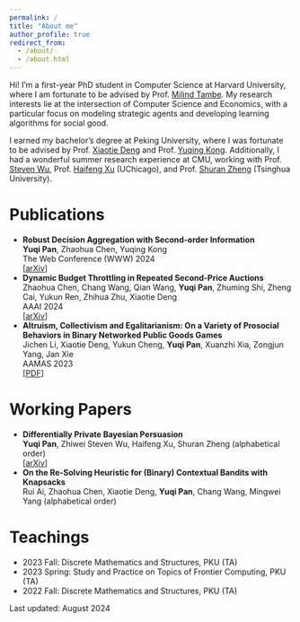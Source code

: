 ```yaml
---
permalink: /
title: "About me"
author_profile: true
redirect_from: 
  - /about/
  - /about.html
---
```


Hi! I’m a first-year PhD student in Computer Science at Harvard University, where I am fortunate to be advised by Prof. [Milind Tambe](https://teamcore.seas.harvard.edu/tambe). My research interests lie at the intersection of Computer Science and Economics, with a particular focus on modeling strategic agents and developing learning algorithms for social good.

I earned my bachelor’s degree at Peking University, where I was fortunate to be advised by Prof. [Xiaotie Deng](https://cfcs.pku.edu.cn/english/people/faculty/xiaotiedeng/index.htm) and Prof. [Yuqing Kong](https://cfcs.pku.edu.cn/yuqkong/). Additionally, I had a wonderful summer research experience at CMU, working with Prof. [Steven Wu](https://zstevenwu.com/), Prof. [Haifeng Xu](https://www.haifeng-xu.com/) (UChicago), and Prof. [Shuran Zheng](https://sites.google.com/view/shuran-zheng/about?authuser=0) (Tsinghua University).

Publications
======
* **Robust Decision Aggregation with Second-order Information**  
**Yuqi Pan**, Zhaohua Chen, Yuqing Kong  
The Web Conference (WWW) 2024  
[[arXiv](https://arxiv.org/abs/2311.14094)]
*  **Dynamic Budget Throttling in Repeated Second-Price Auctions**  
Zhaohua Chen, Chang Wang, Qian Wang, **Yuqi Pan**, Zhuming Shi, Zheng Cai, Yukun Ren, Zhihua Zhu, Xiaotie Deng  
AAAI 2024  
[[arXiv](https://arxiv.org/abs/2207.04690)]
* **Altruism, Collectivism and Egalitarianism: On a Variety of Prosocial Behaviors in Binary Networked Public Goods Games**  
Jichen Li, Xiaotie Deng, Yukun Cheng, **Yuqi Pan**, Xuanzhi Xia, Zongjun Yang, Jan Xie  
AAMAS 2023  
[[PDF](chrome-extension://efaidnbmnnnibpcajpcglclefindmkaj/https://www.ifaamas.org/Proceedings/aamas2023/pdfs/p609.pdf)]

Working Papers
======
* **Differentially Private Bayesian Persuasion**  
**Yuqi Pan**, Zhiwei Steven Wu, Haifeng Xu, Shuran Zheng (alphabetical order)  
[[arXiv](https://arxiv.org/abs/2402.15872)]
* **On the Re-Solving Heuristic for (Binary) Contextual Bandits with Knapsacks**  
Rui Ai, Zhaohua Chen, Xiaotie Deng, **Yuqi Pan**, Chang Wang, Mingwei Yang (alphabetical order)  

Teachings
======
* 2023 Fall: Discrete Mathematics and Structures, PKU (TA)
* 2023 Spring: Study and Practice on Topics of Frontier Computing, PKU (TA)
* 2022 Fall: Discrete Mathematics and Structures, PKU (TA)

Last updated: August 2024

